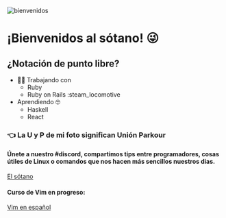 ![bienvenidos](https://cdn.discordapp.com/attachments/716472464871522354/716476386130526309/unknown.png)
# ¡Bienvenidos al sótano! :stuck_out_tongue_winking_eye:
## ¿Notación de punto libre?

* :woman_technologist: Trabajando con
  * Ruby
  * Ruby on Rails :steam_locomotive
* Aprendiendo :nerd_face:
  * Haskell
  * React

### :point_left: La U y P de mi foto significan **Unión Parkour**

#### Únete a nuestro #discord, compartimos tips entre programadores, cosas útiles de Linux o comandos que nos hacen más sencillos nuestros dias.
[El sótano](https://discord.gg/tCFxmCF)

#### Curso de Vim en progreso:
[Vim en español](https://www.youtube.com/watch?v=vbUTLbNGXxg&list=PLif3QW3nnEBxqVCbUqsTG08A2VHCIWt8U)
